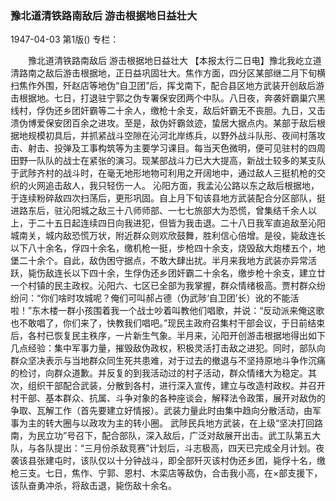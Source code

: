 ### 豫北道清铁路南敌后  游击根据地日益壮大

1947-04-03
第1版()
专栏：

　　豫北道清铁路南敌后
    游击根据地日益壮大
    【本报太行二日电】豫北我屹立道清路南之敌后游击根据地，正日益巩固壮大。焦作方面，四分区某部继二月下旬横扫焦作外围，歼赵店等地伪“自卫团”后，挥戈南下，配合县区地方武装开创敌后游击根据地。七日，打退驻宁郭之伪专署保安团两个中队。八日夜，奔袭奸霸巢穴黑线村，俘伪还乡团奸霸等二十余人，缴枪十余支，敌后奸霸无不丧胆。九日，又击溃伪博爱保安团百余之进攻。至是，敌伪奸霸敛迹，蛰居大据点内。某部于敌后根据地规模初具后，并抓紧战斗空隙在沁河北岸练兵，以野外战斗队形、夜间村落攻击、射击、投弹及工事构筑等为主要学习课目。每当天色微明，便可见驻村的四周田野一队队的战士在紧张的演习。现某部战斗力已大大提高，新战士较多的某支队于武陟齐村的战斗时，在毫无地形地物可利用之开阔地中，通过敌人三挺机枪的交织的火网追击敌人，我只轻伤一人。
    沁阳方面，我孟沁公路以东之敌后根据地，于连续粉碎敌四次扫荡后，更形巩固。自上月下旬该县地方武装配合分区部队，挺进路东后，驻沁阳城之敌三十八师师部、一七七旅部大为恐慌，曾集结千余人以上，于二十五日起连续四日向我进犯，但皆为我击退。二十八日我军直追敌至沁阳城南关，城内敌恐慌万状，附近群众则欢欣鼓舞，胜利信心倍增。是役，毙敌连长以下八十余名，俘四十余名，缴机枪一挺，步枪四十余支，烧毁敌大炮楼五个，地堡二十余个。自此，敌伪困守据点，不敢大肆出扰。半月来我地方武装亦异常活跃，毙伤敌连长以下四十余，生俘伪还乡团奸霸二十余名，缴步枪十余支，建立廿一个村镇的民主政权。沁阳六、七区已全部为我掌握，群众情绪极高。贾村群众纷纷问：“你们啥时攻城呢？俺们可叫郝占德（伪武陟‘自卫团’长）讹的不能活啦！”东木楼一群小孩围着我一个战士吵着叫教他们唱歌，并说：“反动派来俺这歌也不敢唱了，你们来了，快教我们唱吧。”现民主政府召集村干部会议，于日前结束后，各村已恢复民主秩序，一片新生气象。半月来，沁阳开创游击根据地得出如下几点经验：集中军事力量，摧毁敌伪政权，积极灵活打击敌之进犯。同时，部队向群众坚决表示与当地群众同生死共患难，对于过去的撤退与不坚持原地斗争作沉痛的检讨，向群众道歉。并反复的到我活动过的村子活动，群众情绪大为稳定。其次，组织干部配合武装，分散到各村，进行深入宣传，建立与改造村政权。并召开村干部、基本群众、抗属、斗争对象的各种座谈会，解释法令政策，展开对敌伪的争取、瓦解工作（首先要建立好情报）。武装力量此时由集中趋向分散活动，由军事为主的转大圈与以政攻为主的转小圈。
    武陟民兵地方武装，在上级“坚决打回路南，为民立功”号召下，配合部队，深入敌后，广泛对敌展开出击。武工队第五大队，与各队提出：“三月份杀敌竞赛”计划后，斗志极高，四天已完成全月计划。夜袭该县张建屯时，该队仅以十分钟战斗，即全部歼灭该村伪还乡团，毙俘十名，缴枪三支。七日，焦作、宁郭、恩村、木栾店等敌伪，合击我小高，在×部支援下，该队奋勇冲杀，将敌击退，毙伤敌十余名。
